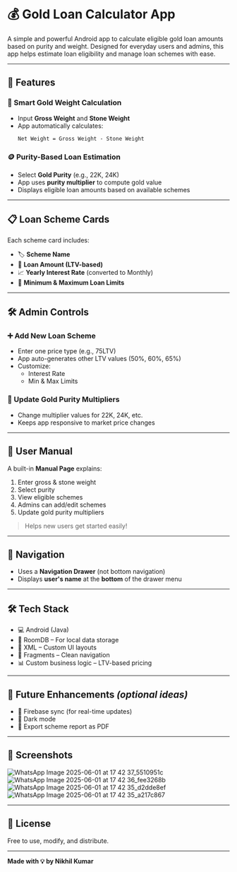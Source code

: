 # 💰 Gold Loan Calculator App

A simple and powerful Android app to calculate eligible gold loan amounts based on purity and weight. Designed for everyday users and admins, this app helps estimate loan eligibility and manage loan schemes with ease.

---

## 📲 Features

### 🧮 Smart Gold Weight Calculation
- Input **Gross Weight** and **Stone Weight**
- App automatically calculates:
  ```
  Net Weight = Gross Weight - Stone Weight
  ```

### 🪙 Purity-Based Loan Estimation
- Select **Gold Purity** (e.g., 22K, 24K)
- App uses **purity multiplier** to compute gold value
- Displays eligible loan amounts based on available schemes

---

## 📋 Loan Scheme Cards

Each scheme card includes:
- 🏷 **Scheme Name**
- 📏 **Loan Amount (LTV-based)**
- 📈 **Yearly Interest Rate** (converted to Monthly)
- 💸 **Minimum & Maximum Loan Limits**

---

## 🛠 Admin Controls

### ➕ Add New Loan Scheme
- Enter one price type (e.g., 75LTV)
- App auto-generates other LTV values (50%, 60%, 65%)
- Customize:
  - Interest Rate
  - Min & Max Limits

### 🧪 Update Gold Purity Multipliers
- Change multiplier values for 22K, 24K, etc.
- Keeps app responsive to market price changes

---

## 📘 User Manual
A built-in **Manual Page** explains:
1. Enter gross & stone weight
2. Select purity
3. View eligible schemes
4. Admins can add/edit schemes
5. Update gold purity multipliers

> Helps new users get started easily!

---

## 🧭 Navigation
- Uses a **Navigation Drawer** (not bottom navigation)
- Displays **user's name** at the **bottom** of the drawer menu

---

## 🛠 Tech Stack
- 💻 Android (Java)
- 📁 RoomDB – For local data storage
- 📐 XML – Custom UI layouts
- 🧩 Fragments – Clean navigation
- 📊 Custom business logic – LTV-based pricing

---

## 🚀 Future Enhancements *(optional ideas)*
- 🔄 Firebase sync (for real-time updates)
- 🖤 Dark mode
- 📄 Export scheme report as PDF

---

## 📸 Screenshots
![WhatsApp Image 2025-06-01 at 17 42 37_5510951c](https://github.com/user-attachments/assets/ce51cad7-354e-415b-9f6e-c165db7e65bf)
![WhatsApp Image 2025-06-01 at 17 42 36_fee3268b](https://github.com/user-attachments/assets/6f96d9f2-2a4c-4504-a236-cde7dbb5ff25)
![WhatsApp Image 2025-06-01 at 17 42 35_d2dde8ef](https://github.com/user-attachments/assets/3acc76e1-6f94-4c13-ac7c-0663171856a4)
![WhatsApp Image 2025-06-01 at 17 42 35_a217c867](https://github.com/user-attachments/assets/f0d22b04-bfda-4d32-a3b7-93323ddda125)


---

## 📝 License
Free to use, modify, and distribute.

---

**Made with 💡 by Nikhil Kumar**
